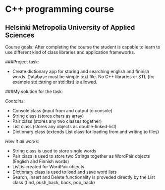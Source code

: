 # C++ programming course
## Helsinki Metropolia University of Applied Sciences
Course goals: After completing the course the student is capable to learn to use different kind of class libraries and application frameworks.

###Project task:
* Create dictionary app for storing and searching english and finnish words. Database must be simple text file. No C++ libraries or STL (for example std::string or std::list) is allowed.

###My solution for the task:

*Contains:*
* Console class (input from and output to console)
* String class (stores chars as array)
* Pair class (stores any two classes together)
* List class (stores any objects as double-linked-list)
* Dictionary class (extends List class for loading from and writing to files)

*How it all works:*
* String class is used to store single words
* Pair class is used to store two Strings together as WordPair objects (English and Finnish words)
* List is created for WordPair objects
* Dictionary class is used to load and save word lists
* Search, Insert and Delete functionality is proveded directly by the List class (find, push_back, back, pop_back)
